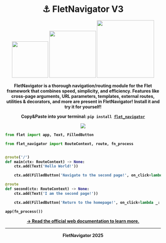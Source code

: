 <h1 align="center"><b>⚓ FletNavigator V3</b></h1>
<p align="center"><img src="https://img.shields.io/badge/V3.10.10-880808?style=for-the-badge&logo=flutter&logoColor=white" width=117>
<img src="https://img.shields.io/badge/Python%203.9%2B-880808?style=for-the-badge&logo=python&logoColor=white" width=151>
<img src="https://img.shields.io/badge/Awesome%20Flet-880808?style=for-the-badge&logo=styledcomponents&logoColor=white&logoSize=auto" width=185></p>

<p align="center"><b>FletNavigator is a thorough navigation/routing module for the Flet framework that combines speed, simplicity, and efficiency. Features like cross-page arguments, URL parameters, templates, external routes, utilities & decorators, and more are present in FletNavigator! Install it and try it for yourself!</b></p>

<p align="center"><b>Copy&Paste into your terminal: <code>pip install <a href="https://pypi.org/project/flet-navigator/">flet_navigator</a></code></b></p>

<p align="center"><img src="https://github.com/xzripper/flet_navigator/blob/main/mini.gif?raw=true"></p>

<b>

```python
from flet import app, Text, FilledButton

from flet_navigator import RouteContext, route, fn_process


@route('/')
def main(ctx: RouteContext) -> None:
    ctx.add(Text('Hello World!'))

    ctx.add(FilledButton('Navigate to the second page!', on_click=lambda _: ctx.navigate('second')))

@route
def second(ctx: RouteContext) -> None:
    ctx.add(Text('I am the second page!'))

    ctx.add(FilledButton('Return to the homepage!', on_click=lambda _: ctx.navigate_homepage()))

app(fn_process())
```
</b>

<p align="center"><a href="https://xzripper.github.io/flet_navigator"><b>→ Read the official web documentation to learn more.</b></a></p>

<hr><p align="center"><b>FletNavigator 2025</b></p>
